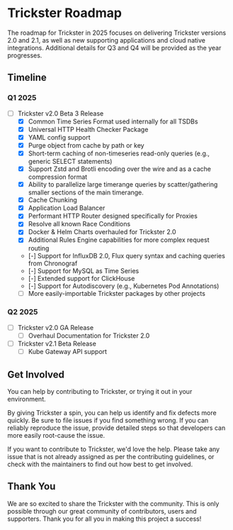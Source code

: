 # Trickster Roadmap

The roadmap for Trickster in 2025 focuses on delivering Trickster versions 2.0 and 2.1, as well as new supporting applications and cloud native integrations. Additional details for Q3 and Q4 will be provided as the year progresses.

## Timeline

### Q1 2025

- [ ] Trickster v2.0 Beta 3 Release
  - [x] Common Time Series Format used internally for all TSDBs
  - [x] Universal HTTP Health Checker Package
  - [x] YAML config support
  - [x] Purge object from cache by path or key
  - [x] Short-term caching of non-timeseries read-only queries (e.g., generic SELECT statements)
  - [x] Support Zstd and Brotli encoding over the wire and as a cache compression format
  - [x] Ability to parallelize large timerange queries by scatter/gathering smaller sections of the main timerange.
  - [x] Cache Chunking
  - [x] Application Load Balancer
  - [x] Performant HTTP Router designed specifically for Proxies
  - [x] Resolve all known Race Conditions
  - [X] Docker & Helm Charts overhauled for Trickster 2.0
  - [X] Additional Rules Engine capabilities for more complex request routing
  - [-] Support for InfluxDB 2.0, Flux query syntax and caching queries from Chronograf
  - [-] Support for MySQL as Time Series
  - [-] Extended support for ClickHouse
  - [-] Support for Autodiscovery (e.g., Kubernetes Pod Annotations)
  - [ ] More easily-importable Trickster packages by other projects

### Q2 2025

- [ ] Trickster v2.0 GA Release
  - [ ] Overhaul Documentation for Trickster 2.0

- [ ] Trickster v2.1 Beta Release
  - [ ] Kube Gateway API support

## Get Involved

You can help by contributing to Trickster, or trying it out in your environment.

By giving Trickster a spin, you can help us identify and fix defects more quickly. Be sure to file issues if you find something wrong. If you can reliably reproduce the issue, provide detailed steps so that developers can more easily root-cause the issue.

If you want to contribute to Trickster, we'd love the help. Please take any issue that is not already assigned as per the contributing guidelines, or check with the maintainers to find out how best to get involved.

## Thank You

We are so excited to share the Trickster with the community. This is only possible through our great community of contributors, users and supporters. Thank you for all you in making this project a success!
